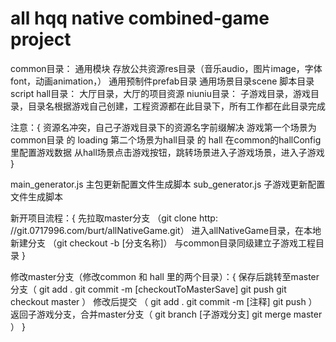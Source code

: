 # all hqq native combined-game project
common目录：
	通用模块
	存放公共资源res目录（音乐audio，图片image，字体font，动画animation，）
	通用预制件prefab目录
	通用场景目录scene
	脚本目录script
hall目录：
	大厅目录，大厅的项目资源
niuniu目录：
	子游戏目录，游戏目录，目录名根据游戏自己创建，工程资源都在此目录下，所有工作都在此目录完成

注意：{
	资源名冲突，自己子游戏目录下的资源名字前缀解决
	游戏第一个场景为common目录 的 loading
	第二个场景为hall目录 的 hall
	在common的hallConfig里配置游戏数据
	从hall场景点击游戏按钮，跳转场景进入子游戏场景，进入子游戏
}

main_generator.js 主包更新配置文件生成脚本
sub_generator.js 子游戏更新配置文件生成脚本

新开项目流程：{
	先拉取master分支 （git clone http: //git.0717996.com/burt/allNativeGame.git）
	进入allNativeGame目录，在本地新建分支 （git checkout -b [分支名称]）
	与common目录同级建立子游戏工程目录
}

修改master分支（修改common 和 hall 里的两个目录）：{
	保存后跳转至master分支（ 
		git add .
		git commit -m [checkoutToMasterSave]
		git push
		git checkout master
	）
	修改后提交 （
		git add .
		git commit -m [注释]
		git push
	）
	返回子游戏分支，合并master分支（
		git branch [子游戏分支]
		git merge master
	）
}



